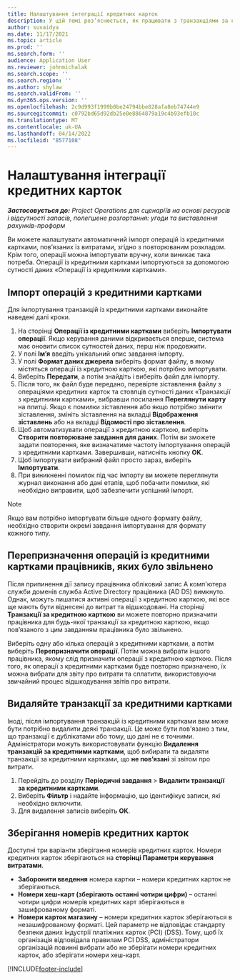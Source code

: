 ```yaml
---
title: Налаштування інтеграції кредитних карток
description: У цій темі роз’яснюється, як працювати з транзакціями за кредитними картками, пов’язаними з витратами.
author: suvaidya
ms.date: 11/17/2021
ms.topic: article
ms.prod: ''
ms.search.form: ''
audience: Application User
ms.reviewer: johnmichalak
ms.search.scope: ''
ms.search.region: ''
ms.author: shylaw
ms.search.validFrom: ''
ms.dyn365.ops.version: ''
ms.openlocfilehash: 2c9d993f1999b0be24794bbe828afa8eb74744e9
ms.sourcegitcommit: c0792bd65d92db25e0e8864879a19c4b93efb10c
ms.translationtype: MT
ms.contentlocale: uk-UA
ms.lasthandoff: 04/14/2022
ms.locfileid: "8577108"
---
```

# <a name="set-up-credit-card-integration"></a>Налаштування інтеграції кредитних карток

_**Застосовується до:** Project Operations для сценаріїв на основі ресурсів і відсутності запасів, полегшене розгортання: угоди та виставлення рахунків-проформ_

Ви можете налаштувати автоматичний імпорт операцій із кредитними картками, пов’язаних із витратами, згідно з повторюваним розкладом. Крім того, операції можна імпортувати вручну, коли виникає така потреба. Операції із кредитними картками імпортуються за допомогою сутності даних «Операції із кредитними картками».

## <a name="import-credit-card-transactions"></a>Імпорт операцій з кредитними картками

Для імпортування транзакцій із кредитними картками виконайте наведені далі кроки.

1. На сторінці **Операції із кредитними картками** виберіть **Імпортувати операції**. Якщо керування даними відкривається вперше, система має оновити список сутностей даних, перш ніж продовжити.
2. У полі **Ім’я** введіть унікальний опис завдання імпорту.
3. У полі **Формат даних джерела** виберіть формат файлу, в якому містяться операції із кредитною карткою, які потрібно імпортувати.
4. Виберіть **Передати**, а потім знайдіть і виберіть файл для імпорту.
5. Після того, як файл буде передано, перевірте зіставлення файлу з операціями кредитних карток та стовпців сутності даних «Транзакції з кредитними картками», вибравши посилання **Переглянути карту** на плитці. Якщо є помилки зіставлення або якщо потрібно змінити зіставлення, змініть зіставлення на вкладці **Відображення зіставлень** або на вкладці **Відомості про зіставлення**.
6. Щоб автоматизувати операції з кредитною карткою, виберіть **Створити повторюване завдання для даних**. Потім ви зможете задати повторення, яке визначатиме частоту імпортування операцій з кредитними картками. Завершивши, натисніть кнопку **OK**.
7. Щоб імпортувати вибраний файл просто зараз, виберіть **Імпортувати**.
8. При виникненні помилок під час імпорту ви можете переглянути журнал виконання або дані етапів, щоб побачити помилки, які необхідно виправити, щоб забезпечити успішний імпорт.

> [!NOTE]
> Якщо вам потрібно імпортувати більше одного формату файлу, необхідно створити окремі завдання імпортування для формату кожного типу.

## <a name="reassign-the-credit-card-transactions-for-terminated-employees"></a>Перепризначення операцій із кредитними картками працівників, яких було звільнено

Після припинення дії запису працівника обліковий запис А комп'ютера служби доменів служба Active Directory працівника (AD DS) вимкнуто. Однак, можуть лишатися активні операції з кредитною карткою, які все ще мають бути віднесені до витрат та відшкодовані. На сторінці **Транзакції за кредитною карткою** ви можете повторно призначити працівника для будь-якої транзакції за кредитною карткою, якщо пов’язаного з цим завданням працівника було звільнено.

Виберіть одну або кілька операцій з кредитними картками, а потім виберіть **Перепризначити операції**. Потім можна вибрати іншого працівника, якому слід призначити операції з кредитною карткою. Після того, як операції з кредитними картками буде повторно призначено, їх можна вибрати для звіту про витрати та сплатити, використовуючи звичайний процес відшкодування звітів про витрати.

## <a name="delete-credit-card-transactions"></a>Видаляйте транзакції за кредитними картками 

Іноді, після імпортування транзакцій із кредитними картками вам може бути потрібно видалити деякі транзакції. Це може бути пов'язано з тим, що транзакції є дублікатами або тому, що дані не є точними. Адміністратори можуть використовувати функцію **Видалення транзакцій за кредитними картками**, щоб вибирати та видаляти транзакції за кредитними картками, що **не пов’язані** зі звітом про витрати. 

1. Перейдіть до розділу **Періодичні завдання** > **Видалити транзакції за кредитними картками**.
2. Виберіть **Фільтр** і надайте інформацію, що ідентифікує записи, які необхідно включити.
3. Для видалення записів виберіть **OK**. 

## <a name="storing-credit-card-numbers"></a>Зберігання номерів кредитних карток

Доступні три варіанти зберігання номерів кредитних карток. Номери кредитних карток зберігаються на **сторінці Параметри керування витратами**.

- **Заборонити введення** номера картки – номери кредитних карток не зберігаються.
- **Номери хеш-карт (зберігають останні чотири цифри)** – останні чотири цифри номерів кредитних карт зберігаються в зашифрованому форматі.
- **Номери карток магазину** – номери кредитних карток зберігаються в незашифрованому форматі. Цей параметр не відповідає стандарту безпеки даних індустрії платіжних карток (PCI) (DSS). Тому, щоб їх організація відповідала правилам PCI DSS, адміністратори організацій повинні вибрати або не зберігати номери кредитних карток, або зберігати номери хеш-карт.

[!INCLUDE[footer-include](../includes/footer-banner.md)]
